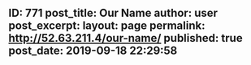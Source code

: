 ---
---
ID: 771
post_title: Our Name
author: user
post_excerpt:
layout: page
permalink: http://52.63.211.4/our-name/
published: true
post_date: 2019-09-18 22:29:58
---